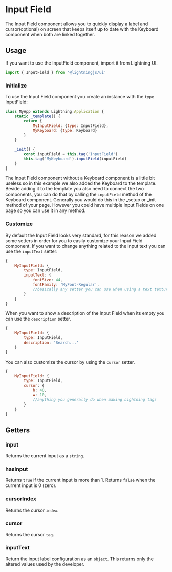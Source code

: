 # Input Field

The Input Field component allows you to quickly display a label and cursor(optional) on screen that keeps itself up to date with the Keyboard component when both are linked together.

## Usage

If you want to use the InputField component, import it from Lightning UI.

```js
import { InputField } from '@lightningjs/ui'
```

### Initialize

To use the Input Field component you create an instance with the `type` InputField:

```js
class MyApp extends Lightning.Application {
    static _template() {
        return {
            MyInputField: {type: InputField},
            MyKeyboard: {type: Keyboard}
        }
    }

    _init() {
        const inputField = this.tag('InputField')
        this.tag('MyKeyboard').inputField(inputField)
    }
}
```

The Input Field component without a Keyboard component is a little bit useless so in this example we also added the Keyboard to the template. Beside adding it to the template you also need to connect the two components, you can do that by calling the `inputField` method of the Keyboard component. Generally you would do this in the _setup or _init method of your page. However you could have multiple Input Fields on one page so you can use it in any method.

### Customize

By default the Input Field looks very standard, for this reason we added some setters in order for you to easily customize your Input Field component. If you want to change anything related to the input text you can use the `inputText` setter:

```js
{
    MyInputField: {
        type: InputField,
        inputText: {
            fontSize: 44,
            fontFamily: 'MyFont-Regular',
            //basically any setter you can use when using a text texture
        }
    }
}
```

When you want to show a description of the Input Field when its empty you can use the `description` setter.

```js
{
    MyInputField: {
        type: InputField,
        description: 'Search...'
    }
}
```

You can also customize the cursor by using the `cursor` setter.

```js
{
    MyInputField: {
        type: InputField,
        cursor: {
            h: 40,
            w: 10,
            //anything you generally do when making Lightning tags
        }
    }
}
```

## Getters

### input
Returns the current input as a `string`.

### hasInput
Returns `true` if the current input is more than 1. Returns `false` when the current input is 0 (zero).

### cursorIndex
Returns the cursor `index`.

### cursor
Returns the cursor `tag`.

### inputText
Return the input label configuration as an `object`. This returns only the altered values used by the developer.